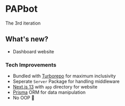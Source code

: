 # PAPbot

The 3rd iteration

## What's new?
- Dashboard website

### Tech Improvements
- Bundled with [Turborepo](https://turbo.build/repo) for maximum inclusivity 
- Seperate `Server` Package for handling middleware
- [Next.js 13](https://beta.nextjs.org) with `app` directory for website
- [Prisma](https://www.prisma.io) ORM for data manipulation
- No OOP 💩
